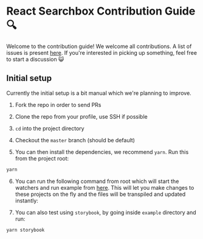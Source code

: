 # React Searchbox Contribution Guide 🔍

Welcome to the contribution guide! We welcome all contributions. A list of issues is present [here](https://github.com/appbaseio/react-searchbox/issues). If you're interested in picking up something, feel free to start a discussion 😺

## Initial setup

Currently the initial setup is a bit manual which we're planning to improve.

1. Fork the repo in order to send PRs

2. Clone the repo from your profile, use SSH if possible

3. `cd` into the project directory

4. Checkout the `master` branch (should be default)

5. You can then install the dependencies, we recommend `yarn`. Run this from the project root:

```bash
yarn
```

6. You can run the following command from root which will start the watchers and run example from [here](./example). This will let you make changes to these projects on the fly and the files will be transpiled and updated instantly:

7. You can also test using `storybook`, by going inside `example` directory and run:
```bash
yarn storybook
```
